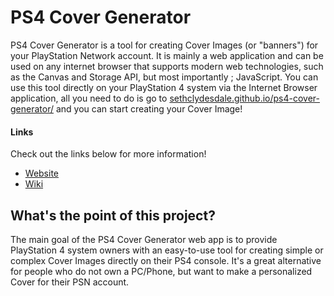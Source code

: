 # PS4 Cover Generator
PS4 Cover Generator is a tool for creating Cover Images (or "banners") for your PlayStation Network account. It is mainly a web application and can be used on any internet browser that supports modern web technologies, such as the Canvas and Storage API, but most importantly ; JavaScript. You can use this tool directly on your PlayStation 4 system via the Internet Browser application, all you need to do is go to [sethclydesdale.github.io/ps4-cover-generator/](https://sethclydesdale.github.io/ps4-cover-generator/) and you can start creating your Cover Image!

#### Links
Check out the links below for more information!

- [Website](https://sethclydesdale.github.io/ps4-cover-generator/)
- [Wiki](https://github.com/SethClydesdale/ps4-cover-generator/wiki)

## What's the point of this project?
The main goal of the PS4 Cover Generator web app is to provide PlayStation 4 system owners with an easy-to-use tool for creating simple or complex Cover Images directly on their PS4 console. It's a great alternative for people who do not own a PC/Phone, but want to make a personalized Cover for their PSN account.
